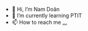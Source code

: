 - 👋 Hi, I’m Nam Doãn
- 🌱 I’m currently learning PTIT
- 📫 How to reach me [...](https://www.facebook.com/namdoanx03/)
